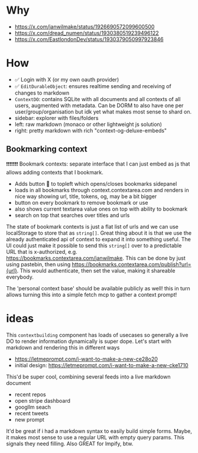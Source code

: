 # Why

- https://x.com/janwilmake/status/1926690572099600500
- https://x.com/dread_numen/status/1930380519239496122
- https://x.com/EastlondonDev/status/1930379050997923846

# How

- ✅ Login with X (or my own oauth provider)
- ✅ `EditDurableObject`: ensures realtime sending and receiving of changes to markdown
- `ContextDO`: contains SQLite with all documents and all contexts of all users, augmented with metadata. Can be DORM to also have one per user/group/organisation but idk yet what makes most sense to shard on.
- sidebar: explorer with files/folders
- left: raw markdown (monaco or other lightweight js solution)
- right: pretty markdown with rich "context-og-deluxe-embeds"

## Bookmarking context

❗️❗️❗️❗️❗️❗️❗️ Bookmark contexts: separate interface that I can just embed as js that allows adding contexts that I bookmark.

- Adds button 🔖 to topleft which opens/closes bookmarks sidepanel
- loads in all bookmarks through context.contextarea.com and renders in nice way showing url, title, tokens, og, may be a bit bigger
- button on every bookmark to remove bookmark or use
- also shows current textarea value ones on top with ability to bookmark
- search on top that searches over titles and urls

The state of bookmark contexts is just a flat list of urls and we can use localStorage to store that as `string[]`. Great thing about it is that we use the already authenticated api of context to expand it into something useful. The UI could just make it possible to send this `string[]` over to a predictable URL that is x-authorized, e.g. https://bookmarks.contextarea.com/janwilmake. This can be done by just using pastebin, then using https://bookmarks.contextarea.com/publish?url={url}. This would authenticate, then set the value, making it shareable everybody.

The 'personal context base' should be available publicly as well! this in turn allows turning this into a simple fetch mcp to gather a context prompt!

# ideas

This `contextbuilding` component has loads of usecases so generally a live DO to render information dynamically is super dope. Let's start with markdown and rendering this in different ways

- https://letmeprompt.com/i-want-to-make-a-new-ce28o20
- initial design: https://letmeprompt.com/i-want-to-make-a-new-cke1710

This'd be super cool, combining several feeds into a live markdown document

- recent repos
- open stripe dashboard
- googllm seach
- recent tweets
- new prompt

It'd be great if i had a markdown syntax to easily build simple forms. Maybe, it makes most sense to use a regular URL with empty query params. This signals they need filling. Also GREAT for lmpify, btw.
